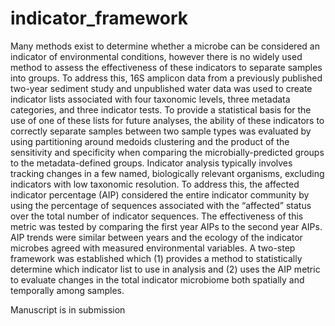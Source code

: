 # indicator_framework

Many methods exist to determine whether a microbe can be considered an indicator of environmental conditions, however there is no widely used method to assess the effectiveness of these indicators to separate samples into groups. To address this, 16S amplicon data from a previously published two-year sediment study and unpublished water data was used to create indicator lists associated with four taxonomic levels, three metadata categories, and three indicator tests. To provide a statistical basis for the use of one of these lists for future analyses, the ability of these indicators to correctly separate samples between two sample types was evaluated by using partitioning around medoids clustering and the product of the sensitivity and specificity when comparing the microbially-predicted groups to the metadata-defined groups. 
Indicator analysis typically involves tracking changes in a few named, biologically relevant organisms, excluding indicators with low taxonomic resolution. To address this, the affected indicator percentage (AIP) considered the entire indicator community by using the percentage of sequences associated with the “affected” status over the total number of indicator sequences. The effectiveness of this metric was tested by comparing the first year AIPs to the second year AIPs. AIP trends were similar between years and the ecology of the indicator microbes agreed with measured environmental variables. A two-step framework was established which (1) provides a method to statistically determine which indicator list to use in analysis and (2) uses the AIP metric to evaluate changes in the total indicator microbiome both spatially and temporally among samples.

Manuscript is in submission
